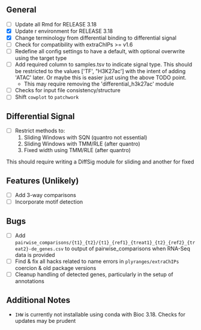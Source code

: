## General

- [ ] Update all Rmd for RELEASE 3.18
- [x] Update r environment for RELEASE 3.18
- [x] Change terminology from differential binding to differential signal
- [ ] Check for compatibility with extraChIPs >= v1.6
- [ ] Redefine all config settings to have a default, with optional overwrite using the target type
- [ ] Add required column to samples.tsv to indicate signal type. This should be restricted to the values ['TF', "H3K27ac'] with the intent of adding 'ATAC' later. Or maybe this is easier just using the above TODO point.
  - This may require removing the 'differential_h3k27ac' module
- [ ] Checks for input file consistency/structure
- [ ] Shift `cowplot` to `patchwork`

## Differential Signal

- [ ] Restrict methods to:
  1. Sliding Windows with SQN (quantro not essential)
  2. Sliding Windows with TMM/RLE (after quantro)
  3. Fixed width using TMM/RLE (after quantro)

This should require writing a DiffSig module for sliding and another for fixed

## Features (Unlikely)

- [ ] Add 3-way comparisons
- [ ] Incorporate motif detection

## Bugs

- [ ] Add `pairwise_comparisons/{t1}_{t2}/{t1}_{ref1}_{treat1}_{t2}_{ref2}_{treat2}-de_genes.csv` to output of pairwise_comparisons when RNA-Seq data is provided
- [ ] Find & fix all hacks related to name errors in `plyranges/extraChIPs` coercion & old package versions
- [ ] Cleanup handling of detected genes, particularly in the setup of annotations

## Additional Notes

- `IHW` is currently not installable using conda with Bioc 3.18. Checks for updates may be prudent